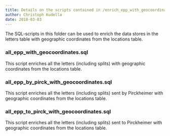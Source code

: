 ```yaml
---
title: Details on the scripts contained in /enrich_epp_with_geocoordinates/
author: Christoph Kudella
date: 2018-03-03
---
```

The SQL-scripts in this folder can be used to enrich the data stores in the letters table with geographic coordinates from the locations table.

### all_epp_with_geocoordinates.sql
This script enriches all the letters (including splits) with geographic coordinates from the locations table.

### all_epp_by_pirck_with_geocoordinates.sql
This script enriches all the letters (including splits) sent by Pirckheimer with geographic coordinates from the locations table.

### all_epp_to_pirck_with_geocoordinates.sql
This script enriches all the letters (including splits) sent to Pirckheimer with geographic coordinates from the locations table.
